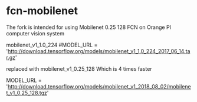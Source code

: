 # fcn-mobilenet
The fork is intended for using Mobilenet 0.25 128 FCN on Orange PI computer vision system

mobilenet_v1_1.0_224
#MODEL_URL = 'http://download.tensorflow.org/models/mobilenet_v1_1.0_224_2017_06_14.tar.gz'

replaced with mobilenet_v1_0.25_128  Which is 4 times faster 

MODEL_URL = 'http://download.tensorflow.org/models/mobilenet_v1_2018_08_02/mobilenet_v1_0.25_128.tgz'
